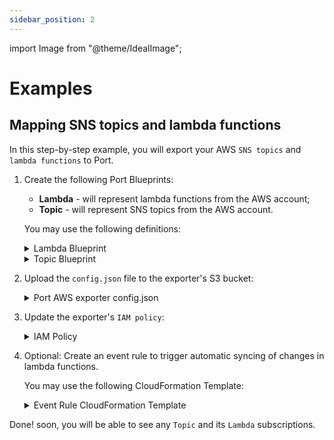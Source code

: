 ```yaml
---
sidebar_position: 2
---
```


import Image from "@theme/IdealImage";

# Examples

## Mapping SNS topics and lambda functions

In this step-by-step example, you will export your AWS `SNS topics` and `lambda functions` to Port.

1. Create the following Port Blueprints:

   - **Lambda** - will represent lambda functions from the AWS account;
   - **Topic** - will represent SNS topics from the AWS account.

   You may use the following definitions:

   <details>
   <summary> Lambda Blueprint </summary>

   ```json showLineNumbers
   {
     "identifier": "lambda",
     "description": "This blueprint represents a lambda in our software catalog",
     "title": "Lambda",
     "icon": "Lambda",
     "schema": {
       "properties": {
         "arn": {
           "type": "string"
         },
         "description": {
           "type": "string"
         },
         "memorySize": {
           "type": "number"
         },
         "packageType": {
           "type": "string",
           "enum": ["Image", "Zip"]
         },
         "timeout": {
           "type": "number"
         },
         "runtime": {
           "type": "string"
         },
         "environment": {
           "type": "object"
         },
         "architectures": {
           "type": "array"
         },
         "tags": {
           "type": "array"
         },
         "link": {
           "type": "string",
           "format": "url"
         }
       },
       "required": []
     },
     "mirrorProperties": {},
     "calculationProperties": {},
     "relations": {}
   }
   ```

   </details>

   <details>
   <summary> Topic Blueprint </summary>

   ```json showLineNumbers
   {
     "identifier": "topic",
     "description": "This blueprint represents a topic in our software catalog",
     "title": "Topic",
     "icon": "Aws",
     "schema": {
       "properties": {
         "arn": {
           "type": "string"
         },
         "link": {
           "type": "string",
           "format": "url"
         }
       },
       "required": []
     },
     "mirrorProperties": {},
     "calculationProperties": {},
     "relations": {
       "lambda": {
         "target": "lambda",
         "required": false,
         "many": true
       }
     }
   }
   ```

   </details>

2. Upload the `config.json` file to the exporter's S3 bucket:

   <details>
   <summary> Port AWS exporter config.json </summary>

   ```json showLineNumbers
   {
     "resources": [
       {
         "kind": "AWS::Lambda::Function",
         "port": {
           "entity": {
             "mappings": [
               {
                 "identifier": ".FunctionName",
                 "title": ".FunctionName",
                 "blueprint": "lambda",
                 "properties": {
                   "link": "\"https://console.aws.amazon.com/go/view?arn=\" + .Arn",
                   "arn": ".Arn",
                   "description": ".Description",
                   "memorySize": ".MemorySize",
                   "packageType": ".PackageType",
                   "timeout": ".Timeout",
                   "runtime": ".Runtime",
                   "environment": ".Environment",
                   "architectures": ".Architectures",
                   "tags": ".Tags"
                 }
               }
             ]
           }
         }
       },
       {
         "kind": "AWS::SNS::Topic",
         "port": {
           "entity": {
             "mappings": [
               {
                 "identifier": ".TopicName",
                 "title": ".TopicName",
                 "blueprint": "topic",
                 "properties": {
                   "link": "\"https://console.aws.amazon.com/go/view?arn=\" + .TopicArn",
                   "arn": ".TopicArn"
                 },
                 "relations": {
                   "lambda": ".Subscription | map(select(.Protocol == \"lambda\") | .Endpoint[(.Endpoint | rindex(\":\"))+1:])"
                 }
               }
             ]
           }
         }
       }
     ]
   }
   ```

   </details>

3. Update the exporter's `IAM policy`:

   <details>
   <summary> IAM Policy </summary>

   ```json showLineNumbers
   {
     "Version": "2012-10-17",
     "Statement": [
       {
         "Sid": "VisualEditor0",
         "Effect": "Allow",
         "Action": [
           "lambda:GetFunction",
           "lambda:GetFunctionCodeSigningConfig",
           "lambda:ListFunctions",
           "sns:GetTopicAttributes",
           "sns:ListTagsForResource",
           "sns:ListSubscriptionsByTopic",
           "sns:GetDataProtectionPolicy",
           "sns:ListTopics"
         ],
         "Resource": "*"
       }
     ]
   }
   ```

   </details>

4. Optional: Create an event rule to trigger automatic syncing of changes in lambda functions.

   You may use the following CloudFormation Template:

   <details>
   <summary> Event Rule CloudFormation Template </summary>

   ```yaml showLineNumbers
   AWSTemplateFormatVersion: "2010-09-09"
   Description: The template used to create event rules for the Port AWS exporter.

   Parameters:
     PortAWSExporterStackName:
       Description: Name of the Port AWS exporter stack name
       Type: String
       MinLength: 1
       MaxLength: 255
       AllowedPattern: "^[a-zA-Z][-a-zA-Z0-9]*$"
       Default: serverlessrepo-port-aws-exporter

   Resources:
     EventRule0:
       Type: AWS::Events::Rule
       Properties:
         EventBusName: default
         EventPattern:
           source:
             - aws.lambda
           detail-type:
             - AWS API Call via CloudTrail
           detail:
             eventSource:
               - lambda.amazonaws.com
             eventName:
               - prefix: UpdateFunctionConfiguration
               - prefix: CreateFunction
               - prefix: DeleteFunction
         Name: port-aws-exporter-sync-lambda-trails
         State: ENABLED
         Targets:
           - Id: "PortAWSExporterEventsQueue"
             Arn:
               {
                 "Fn::ImportValue":
                   { "Fn::Sub": "${PortAWSExporterStackName}-EventsQueueARN" },
               }
             InputTransformer:
               InputPathsMap:
                 awsRegion: $.detail.awsRegion
                 eventName: $.detail.eventName
                 requestFunctionName: $.detail.requestParameters.functionName
                 responseFunctionName: $.detail.responseElements.functionName
               InputTemplate: |-
                 {
                   "resource_type": "AWS::Lambda::Function",
                   "requestFunctionName": "<requestFunctionName>",
                   "responseFunctionName": "<responseFunctionName>",
                   "eventName": "<eventName>",
                   "region": "\"<awsRegion>\"",
                   "identifier": "if .responseFunctionName != \"\" then .responseFunctionName else .requestFunctionName end",
                   "action": "if .eventName | startswith(\"Delete\") then \"delete\" else \"upsert\" end"
                 }
   ```

   </details>

Done! soon, you will be able to see any `Topic` and its `Lambda` subscriptions.
